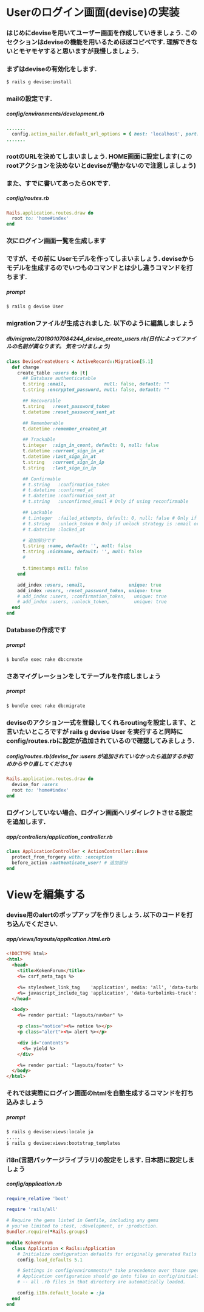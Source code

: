 # Userのログイン画面(devise)の実装

### はじめにdeviseを用いてユーザー画面を作成していきましょう. このセクションはdeviseの機能を用いるためほぼコピペです. 理解できないとモヤモヤすると思いますが我慢しましょう.

### まずはdeviseの有効化をします.
```bash
$ rails g devise:install
```

### mailの設定です.

##### config/environments/development.rb
```ruby
.......
  config.action_mailer.default_url_options = { host: 'localhost', port: 3000 }
.......
```

### rootのURLを決めてしまいましょう. HOME画面に設定します(このrootアクションを決めないとdeviseが動かないので注意しましょう)
### また、すでに書いてあったらOKです.
##### config/routes.rb
```ruby
Rails.application.routes.draw do
  root to: 'home#index'
end
```

### 次にログイン画面一覧を生成します

### ですが、その前に Userモデルを作ってしまいましょう. deviseからモデルを生成するのでいつものコマンドとは少し違うコマンドを打ちます.

##### prompt
```bash
$ rails g devise User
```

### migrationファイルが生成されました. 以下のように編集しましょう

##### db/migrate/20180107084244\_devise\_create\_users.rb(日付によってファイルの名前が異なります。 気をつけましょう)
```ruby
class DeviseCreateUsers < ActiveRecord::Migration[5.1]
  def change
    create_table :users do |t|
      ## Database authenticatable
      t.string :email,              null: false, default: ""
      t.string :encrypted_password, null: false, default: ""

      ## Recoverable
      t.string   :reset_password_token
      t.datetime :reset_password_sent_at

      ## Rememberable
      t.datetime :remember_created_at

      ## Trackable
      t.integer  :sign_in_count, default: 0, null: false
      t.datetime :current_sign_in_at
      t.datetime :last_sign_in_at
      t.string   :current_sign_in_ip
      t.string   :last_sign_in_ip

      ## Confirmable
      # t.string   :confirmation_token
      # t.datetime :confirmed_at
      # t.datetime :confirmation_sent_at
      # t.string   :unconfirmed_email # Only if using reconfirmable

      ## Lockable
      # t.integer  :failed_attempts, default: 0, null: false # Only if lock strategy is :failed_attempts
      # t.string   :unlock_token # Only if unlock strategy is :email or :both
      # t.datetime :locked_at

      # 追加部分です
      t.string :name, default: '', null: false
      t.string :nickname, default: '', null: false
      #

      t.timestamps null: false
    end

    add_index :users, :email,                unique: true
    add_index :users, :reset_password_token, unique: true
    # add_index :users, :confirmation_token,   unique: true
    # add_index :users, :unlock_token,         unique: true
  end
end
```

### Databaseの作成です

##### prompt
```bash
$ bundle exec rake db:create
```

### さあマイグレーションをしてテーブルを作成しましょう

##### prompt
```bash
$ bundle exec rake db:migrate
```

### deviseのアクション一式を登録してくれるroutingを設定します、と言いたいところですが rails g devise User を実行すると同時に config/routes.rbに設定が追加されているので確認してみましょう.

##### config/routes.rb(devise_for :users が追加されていなかったら追加するか初めからやり直してください)
```ruby
Rails.application.routes.draw do
  devise_for :users
  root to: 'home#index'
end
```

### ログインしていない場合、ログイン画面へリダイレクトさせる設定を追加します.

##### app/controllers/application_controller.rb
```ruby
class ApplicationController < ActionController::Base
  protect_from_forgery with: :exception
  before_action :authenticate_user! # 追加部分
end
```

# Viewを編集する

### devise用のalertのポップアップを作りましょう. 以下のコードを打ち込んでください.

##### app/views/layouts/application.html.erb
```html
<!DOCTYPE html>
<html>
  <head>
    <title>KokenForum</title>
    <%= csrf_meta_tags %>

    <%= stylesheet_link_tag    'application', media: 'all', 'data-turbolinks-track': 'reload' %>
    <%= javascript_include_tag 'application', 'data-turbolinks-track': 'reload' %>
  </head>

  <body>
    <%= render partial: "layouts/navbar" %>

    <p class="notice"><%= notice %></p>
    <p class="alert"><%= alert %></p>

    <div id="contents">
      <%= yield %>
    </div>

    <%= render partial: "layouts/footer" %>
  </body>
</html>
```

### それでは実際にログイン画面のhtmlを自動生成するコマンドを打ち込みましょう

##### prompt
```bash
$ rails g devise:views:locale ja
.....
$ rails g devise:views:bootstrap_templates
```

### i18n(言語パッケージライブラリ)の設定をします. 日本語に設定しましょう

##### config/application.rb
```ruby
require_relative 'boot'

require 'rails/all'

# Require the gems listed in Gemfile, including any gems
# you've limited to :test, :development, or :production.
Bundler.require(*Rails.groups)

module KokenForum
  class Application < Rails::Application
    # Initialize configuration defaults for originally generated Rails version.
    config.load_defaults 5.1

    # Settings in config/environments/* take precedence over those specified here.
    # Application configuration should go into files in config/initializers
    # -- all .rb files in that directory are automatically loaded.

    config.i18n.default_locale = :ja
  end
end
```

